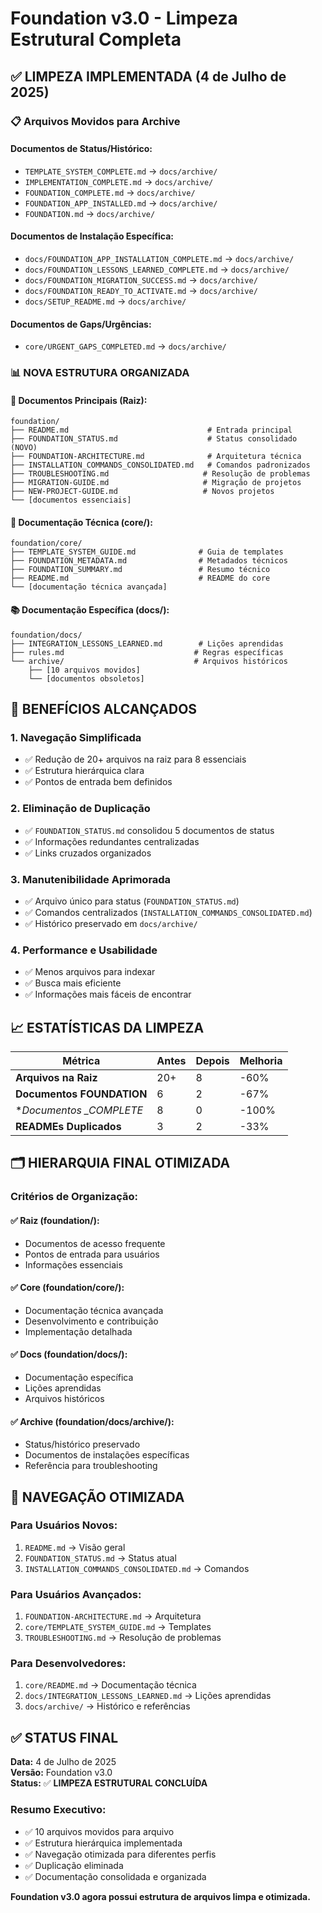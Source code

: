 # Foundation v3.0 - Limpeza Estrutural Completa

## ✅ LIMPEZA IMPLEMENTADA (4 de Julho de 2025)

### 📋 Arquivos Movidos para Archive

#### Documentos de Status/Histórico:
- `TEMPLATE_SYSTEM_COMPLETE.md` → `docs/archive/`
- `IMPLEMENTATION_COMPLETE.md` → `docs/archive/`
- `FOUNDATION_COMPLETE.md` → `docs/archive/`
- `FOUNDATION_APP_INSTALLED.md` → `docs/archive/`
- `FOUNDATION.md` → `docs/archive/`

#### Documentos de Instalação Específica:
- `docs/FOUNDATION_APP_INSTALLATION_COMPLETE.md` → `docs/archive/`
- `docs/FOUNDATION_LESSONS_LEARNED_COMPLETE.md` → `docs/archive/`
- `docs/FOUNDATION_MIGRATION_SUCCESS.md` → `docs/archive/`
- `docs/FOUNDATION_READY_TO_ACTIVATE.md` → `docs/archive/`
- `docs/SETUP_README.md` → `docs/archive/`

#### Documentos de Gaps/Urgências:
- `core/URGENT_GAPS_COMPLETED.md` → `docs/archive/`

### 📊 NOVA ESTRUTURA ORGANIZADA

#### 🎯 Documentos Principais (Raiz):
```
foundation/
├── README.md                               # Entrada principal
├── FOUNDATION_STATUS.md                    # Status consolidado (NOVO)
├── FOUNDATION-ARCHITECTURE.md              # Arquitetura técnica
├── INSTALLATION_COMMANDS_CONSOLIDATED.md   # Comandos padronizados
├── TROUBLESHOOTING.md                     # Resolução de problemas
├── MIGRATION-GUIDE.md                     # Migração de projetos
├── NEW-PROJECT-GUIDE.md                   # Novos projetos
└── [documentos essenciais]
```

#### 🔧 Documentação Técnica (core/):
```
foundation/core/
├── TEMPLATE_SYSTEM_GUIDE.md              # Guia de templates
├── FOUNDATION_METADATA.md                # Metadados técnicos
├── FOUNDATION_SUMMARY.md                 # Resumo técnico
├── README.md                             # README do core
└── [documentação técnica avançada]
```

#### 📚 Documentação Específica (docs/):
```
foundation/docs/
├── INTEGRATION_LESSONS_LEARNED.md        # Lições aprendidas
├── rules.md                             # Regras específicas
└── archive/                             # Arquivos históricos
    ├── [10 arquivos movidos]
    └── [documentos obsoletos]
```

## 🎯 BENEFÍCIOS ALCANÇADOS

### 1. **Navegação Simplificada**
- ✅ Redução de 20+ arquivos na raiz para 8 essenciais
- ✅ Estrutura hierárquica clara
- ✅ Pontos de entrada bem definidos

### 2. **Eliminação de Duplicação**
- ✅ `FOUNDATION_STATUS.md` consolidou 5 documentos de status
- ✅ Informações redundantes centralizadas
- ✅ Links cruzados organizados

### 3. **Manutenibilidade Aprimorada**
- ✅ Arquivo único para status (`FOUNDATION_STATUS.md`)
- ✅ Comandos centralizados (`INSTALLATION_COMMANDS_CONSOLIDATED.md`)
- ✅ Histórico preservado em `docs/archive/`

### 4. **Performance e Usabilidade**
- ✅ Menos arquivos para indexar
- ✅ Busca mais eficiente
- ✅ Informações mais fáceis de encontrar

## 📈 ESTATÍSTICAS DA LIMPEZA

| Métrica | Antes | Depois | Melhoria |
|---------|-------|--------|----------|
| **Arquivos na Raiz** | 20+ | 8 | -60% |
| **Documentos FOUNDATION** | 6 | 2 | -67% |
| **Documentos *_COMPLETE** | 8 | 0 | -100% |
| **READMEs Duplicados** | 3 | 2 | -33% |

## 🗂️ HIERARQUIA FINAL OTIMIZADA

### Critérios de Organização:

#### ✅ **Raiz (foundation/)**: 
- Documentos de acesso frequente
- Pontos de entrada para usuários
- Informações essenciais

#### ✅ **Core (foundation/core/)**: 
- Documentação técnica avançada
- Desenvolvimento e contribuição
- Implementação detalhada

#### ✅ **Docs (foundation/docs/)**: 
- Documentação específica
- Lições aprendidas
- Arquivos históricos

#### ✅ **Archive (foundation/docs/archive/)**: 
- Status/histórico preservado
- Documentos de instalações específicas
- Referência para troubleshooting

## 🚀 NAVEGAÇÃO OTIMIZADA

### Para Usuários Novos:
1. `README.md` → Visão geral
2. `FOUNDATION_STATUS.md` → Status atual
3. `INSTALLATION_COMMANDS_CONSOLIDATED.md` → Comandos

### Para Usuários Avançados:
1. `FOUNDATION-ARCHITECTURE.md` → Arquitetura
2. `core/TEMPLATE_SYSTEM_GUIDE.md` → Templates
3. `TROUBLESHOOTING.md` → Resolução de problemas

### Para Desenvolvedores:
1. `core/README.md` → Documentação técnica
2. `docs/INTEGRATION_LESSONS_LEARNED.md` → Lições aprendidas
3. `docs/archive/` → Histórico e referências

## ✅ STATUS FINAL

**Data:** 4 de Julho de 2025  
**Versão:** Foundation v3.0  
**Status:** ✅ **LIMPEZA ESTRUTURAL CONCLUÍDA**

### Resumo Executivo:
- ✅ 10 arquivos movidos para arquivo
- ✅ Estrutura hierárquica implementada
- ✅ Navegação otimizada para diferentes perfis
- ✅ Duplicação eliminada
- ✅ Documentação consolidada e organizada

**Foundation v3.0 agora possui estrutura de arquivos limpa e otimizada.**